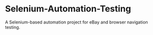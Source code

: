 # Selenium-Automation-Testing
A Selenium-based automation project for eBay and browser navigation testing.
